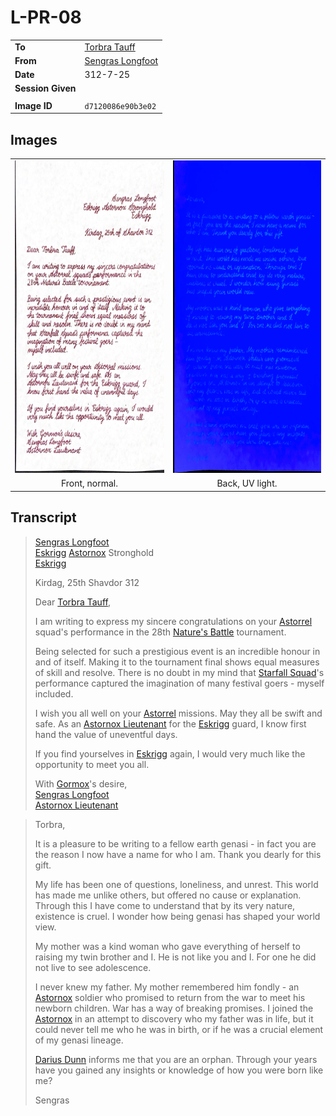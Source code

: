# L-PR-08

|||
| --- | --- |
| **To** | [Torbra Tauff](../characters/torbra-tauff.md) | letter.1
| **From** | [Sengras Longfoot](../characters/sengras-longfoot.md) |
| **Date** | 312-7-25 |
| **Session Given** | |
|||
| **Image ID** | `d7120086e90b3e02` |

## Images

|||
|:---:|:---:|
| <img src="https://raw.githubusercontent.com/jesskelsall/astarus-images/main/letters/d7120086e90b3e02-1.jpg" height="500" /> | <img src="https://raw.githubusercontent.com/jesskelsall/astarus-images/main/letters/d7120086e90b3e02-2.jpg" height="500" /> |
| Front, normal. | Back, UV light. |

## Transcript

> [Sengras Longfoot](../characters/sengras-longfoot.md)  
> [Eskrigg](../places/settlements/cities/eskrigg.md) [Astornox](../organisations/government/astornox/astornox.md) Stronghold  
> [Eskrigg](../places/settlements/cities/eskrigg.md)
>
> Kirdag, 25th Shavdor 312
>
> Dear [Torbra Tauff](../characters/torbra-tauff.md),
>
> I am writing to express my sincere congratulations on your [Astorrel](../organisations/government/astorrel/astorrel.md) squad's performance in the 28th [Nature's Battle](../mechanics/roleplay/natures-battle.md) tournament.
>
> Being selected for such a prestigious event is an incredible honour in and of itself. Making it to the tournament final shows equal measures of skill and resolve. There is no doubt in my mind that [Starfall Squad](../organisations/government/astorrel/squads/starfall-squad.md)'s performance captured the imagination of many festival goers - myself included.
>
> I wish you all well on your [Astorrel](../organisations/government/astorrel/astorrel.md) missions. May they all be swift and safe. As an [Astornox Lieutenant](../organisations/government/astornox/ranks/astornox-lieutenant.md) for the [Eskrigg](../places/settlements/cities/eskrigg.md) guard, I know first hand the value of uneventful days.
>
> If you find yourselves in [Eskrigg](../places/settlements/cities/eskrigg.md) again, I would very much like the opportunity to meet you all.
>
> With [Gormox](../gods/deities/gormox.md)'s desire,  
> [Sengras Longfoot](../characters/sengras-longfoot.md)  
> [Astornox Lieutenant](../organisations/government/astornox/ranks/astornox-lieutenant.md)

> Torbra,
>
> It is a pleasure to be writing to a fellow earth genasi - in fact you are the reason I now have a name for who I am. Thank you dearly for this gift.
>
> My life has been one of questions, loneliness, and unrest. This world has made me unlike others, but offered no cause or explanation. Through this I have come to understand that by its very nature, existence is cruel. I wonder how being genasi has shaped your world view.
>
> My mother was a kind woman who gave everything of herself to raising my twin brother and I. He is not like you and I. For one he did not live to see adolescence.
>
> I never knew my father. My mother remembered him fondly - an [Astornox](../organisations/government/astornox/astornox.md) soldier who promised to return from the war to meet his newborn children. War has a way of breaking promises. I joined the [Astornox](../organisations/government/astornox/astornox.md) in an attempt to discovery who my father was in life, but it could never tell me who he was in birth, or if he was a crucial element of my genasi lineage.
>
> [Darius Dunn](../characters/darius-dunn.md) informs me that you are an orphan. Through your years have you gained any insights or knowledge of how you were born like me?
>
> Sengras
